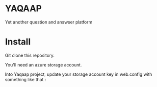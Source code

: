 # YAQAAP
Yet another question and answser platform

# Install

Git clone this repository.

You'll need an azure storage account.

Into Yaqaap project, update your storage account key in web.config with something like that :
    <add key="storage" value="DefaultEndpointsProtocol=https;AccountName=yaqaap;AccountKey=BOVi0PPafizyc/VWvSkjv6/iDrDceILciqHGMkZEZMTI148/PW45ZtApvdVQ+gLI1S5KDZdd7uw80NW5B6nkmQ==" />
